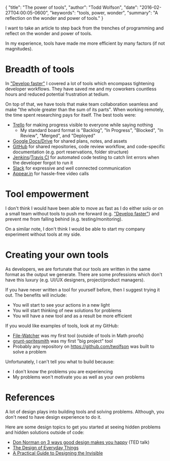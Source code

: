 {
  "title": "The power of tools",
  "author": "Todd Wolfson",
  "date": "2016-02-27T04:00:05-0600",
  "keywords": "tools, power, wonder",
  "summary": "A reflection on the wonder and power of tools."
}

I want to take an article to step back from the trenches of programming and reflect on the wonder and power of tools.

In my experience, tools have made me more efficient by many factors (if not magnitudes).

# Breadth of tools
In ["Develop faster"][] I covered a lot of tools which encompass tightening developer workflows. They have saved me and my coworkers countless hours and reduced potential frustration at tedium.

On top of that, we have tools that make team collaboration seamless and make "the whole greater than the sum of its parts". When working remotely, the time spent researching pays for itself. The best tools were:

["Develop faster"]: /2013-07-27-develop-faster

- [Trello][] for making progress visible to everyone while saying nothing
    - My standard board format is "Backlog", "In Progress", "Blocked", "In Review", "Merged", and "Deployed"
- [Google Docs/Drive][Google Apps] for shared plans, notes, and assets
- [GitHub][] for shared repositories, code review workflow, and code-specific documentation (e.g. port reservations, folder structure)
- [Jenkins][]/[Travis CI][] for automated code testing to catch lint errors when the developer forgot to run it
- [Slack][] for expressive and well connected communication
- [Appear.in][] for hassle-free video calls

[Trello]: https://trello.com/
[Google Apps]: https://apps.google.com/
[GitHub]: https://github.com/
[Jenkins]: https://jenkins-ci.org/
[Travis CI]: https://travis-ci.org/
[Slack]: https://slack.com/
[Appear.in]: https://appear.in/

# Tool empowerment
I don't think I would have been able to move as fast as I do either solo or on a small team without tools to push me forward (e.g. ["Develop faster"][]) and prevent me from falling behind (e.g. testing/monitoring).

On a similar note, I don't think I would be able to start my company experiment without tools at my side.

# Creating your own tools
As developers, we are fortunate that our tools are written in the same format as the output we generate. There are some professions which don't have this luxury (e.g. UI/UX designers, project/product managers).

If you have never written a tool for yourself before, then I suggest trying it out. The benefits will include:

- You will start to see your actions in a new light
- You will start thinking of new solutions for problems
- You will have a new tool and as a result be more efficient

If you would like examples of tools, look at my GitHub:

- [File-Watcher][] was my first tool (outside of tools in Math proofs)
- [grunt-spritesmith][] was my first "big project" tool
- Probably any repository on <https://github.com/twolfson> was built to solve a problem

[File-Watcher]: https://github.com/twolfson/File-Watcher
[grunt-spritesmith]: https://github.com/Ensighten/grunt-spritesmith

Unfortunately, I can't tell you what to build because:

- I don't know the problems you are experiencing
- My problems won't motivate you as well as your own problems

# References
A lot of design plays into building tools and solving problems. Although, you don't need to have design experience to do it.

Here are some design topics to get you started at seeing hidden problems and hidden solutions outside of code:

- [Don Norman on 3 ways good design makes you happy][don-norman] (TED talk)
- [The Design of Everyday Things][]
- [A Practical Guide to Designing the Invisible][]

[don-norman]: http://www.ted.com/talks/don_norman_on_design_and_emotion?
[The Design of Everyday Things]: http://www.amazon.com/gp/product/0465050654
[A Practical Guide to Designing the Invisible]: http://www.fivesimplesteps.com/products/a-practical-guide-to-designing-the-invisible
